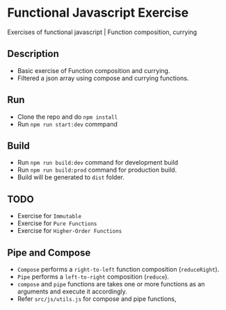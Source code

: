 # Functional Javascript Exercise
Exercises of functional javascript | Function composition, currying

## Description
 - Basic exercise of Function composition and currying.
 - Filtered a json array using compose and currying functions.
 
 ## Run
  - Clone the repo and do `npm install`
  - Run `npm run start:dev` commpand
 
 ## Build
  - Run `npm run build:dev` command for development build
  - Run `npm run build:prod` command for production build.
  - Build will be generated to `dist` folder.
  
 ## TODO
  - Exercise for `Immutable` 
  - Exercise for `Pure Functions`
  - Exercise for `Higher-Order Functions`
  
 ## Pipe and Compose

 - `Compose` performs a `right-to-left` function composition (`reduceRight`).
 - `Pipe` performs a `left-to-right` composition (`reduce`).
 - `compose` and `pipe` functions are takes one or more functions as an arguments and execute it accordingly.
 - Refer `src/js/utils.js` for compose and pipe functions,
 
